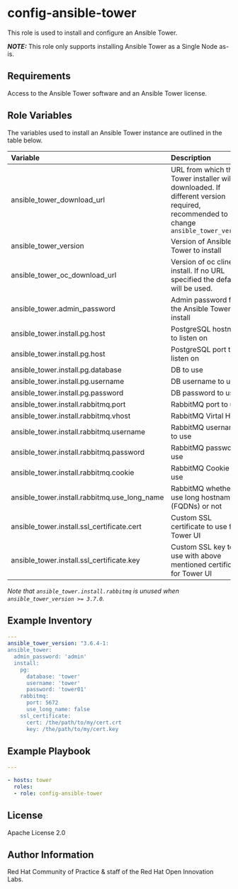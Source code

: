 config-ansible-tower
====================

This role is used to install and configure an Ansible Tower.

**_NOTE:_** This role only supports installing Ansible Tower as a Single Node as-is.

## Requirements

Access to the Ansible Tower software and an Ansible Tower license.


## Role Variables

The variables used to install an Ansible Tower instance are outlined in the table below.

| Variable | Description | Required | Defaults |
|:---------|:------------|:---------|:---------|
|ansible_tower_download_url|URL from which the Tower installer will be downloaded. If different version required, recommended to change `ansible_tower_version`|no|'https://releases.ansible.com/ansible-tower/setup/ansible-tower-setup-{{ ansible_tower_version }}.tar.gz'|
|ansible_tower_version|Version of Ansible Tower to install|no|'3.3.0-1'|
|ansible_tower_oc_download_url|Version of oc clinet to install. If no URL specified the default will be used.|no|'https://mirror.openshift.com/pub/openshift-v3/clients/3.10.47/linux/oc.tar.gz'|
|ansible_tower.admin_password|Admin password for the Ansible Tower install|yes||
|ansible_tower.install.pg.host|PostgreSQL hostname to listen on|no|nothing ('')|
|ansible_tower.install.pg.host|PostgreSQL port to listen on|no|nothing ('')|
|ansible_tower.install.pg.database|DB to use|no|'awx'|
|ansible_tower.install.pg.username|DB username to use|no|'awx'|
|ansible_tower.install.pg.password|DB password to use|no|Above mentioned admin password|
|ansible_tower.install.rabbitmq.port|RabbitMQ port to use|no|5672|
|ansible_tower.install.rabbitmq.vhost|RabbitMQ Virtal Host|no|'tower'|
|ansible_tower.install.rabbitmq.username|RabbitMQ username to use|no|'tower''|
|ansible_tower.install.rabbitmq.password|RabbitMQ password to use|no|Above mentioned admin password|
|ansible_tower.install.rabbitmq.cookie|RabbitMQ Cookie to use|no|'cookiemonster'|
|ansible_tower.install.rabbitmq.use_long_name|RabbitMQ whether to use long hostnames (FQDNs) or not|no|false|
|ansible_tower.install.ssl_certificate.cert|Custom SSL certificate to use for Tower UI|no||
|ansible_tower.install.ssl_certificate.key|Custom SSL key to use with above mentioned certificate for Tower UI|no||

_Note that `ansible_tower.install.rabbitmq` is unused when `ansible_tower_version >= 3.7.0`._


## Example Inventory

```yaml
---
ansible_tower_version: "3.6.4-1:
ansible_tower:
  admin_password: 'admin'
  install:
    pg:
      database: 'tower'
      username: 'tower'
      password: 'tower01'
    rabbitmq:
      port: 5672
      use_long_name: false
    ssl_certificate:
      cert: /the/path/to/my/cert.crt
      key: /the/path/to/my/cert.key
```

## Example Playbook

```yaml
---

- hosts: tower
  roles:
  - role: config-ansible-tower
```


License
-------

Apache License 2.0


Author Information
------------------

Red Hat Community of Practice & staff of the Red Hat Open Innovation Labs.
